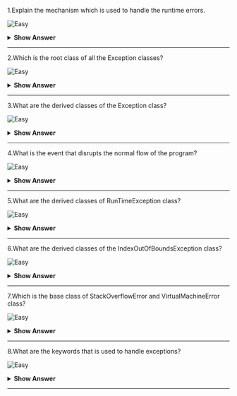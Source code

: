 1.Explain the mechanism which is used to handle the runtime errors.

![Easy](https://github.com/revaturelabs/interviewquestions/blob/dev/ComplexityTags/simple%20(2).svg)

<details><summary><b> Show Answer</b></summary>
  
>Exception handling is the mechanism which is used to handle the runtime errors using checked and unchecked exceptions classes.
  
</details>

---

2.Which is the root class of all the Exception classes?

![Easy](https://github.com/revaturelabs/interviewquestions/blob/dev/ComplexityTags/simple%20(2).svg)

<details><summary> <b> Show Answer</b></summary>
  
> `Java.lang.Throwable` is the root class of all the Exception classes.
</details>

---

3.What are the derived classes of the Exception class?

![Easy](https://github.com/revaturelabs/interviewquestions/blob/dev/ComplexityTags/simple%20(2).svg)

<details><summary> <b> Show Answer</b></summary>
  
>ClassNotFoundException,IOException,SQLException,RunTimeException.
  
</details>

---

4.What is the event that disrupts the normal flow of the program?

![Easy](https://github.com/revaturelabs/interviewquestions/blob/dev/ComplexityTags/simple%20(2).svg)

<details><summary> <b> Show Answer</b></summary>
  
>Exception is the event that disrupts the normal flow of the program.
  
</details>

---

5.What are the derived classes of RunTimeException class?

![Easy](https://github.com/revaturelabs/interviewquestions/blob/dev/ComplexityTags/simple%20(2).svg)

<details><summary><b> Show Answer</b></summary>
  
>ArithmeticException,NumberFormatException,NullPointerException,IndexOutOfBoundsException.
  
</details>

---

6.What are the derived classes of the IndexOutOfBoundsException class?

![Easy](https://github.com/revaturelabs/interviewquestions/blob/dev/ComplexityTags/simple%20(2).svg)

<details><summary><b> Show Answer</b></summary>

<blockquote>
  
- ArrayIndexOutOfBoundsException occurs when we access an array, or a Collection, that is backed by an array with an invalid index. This means that the index is either less than zero or greater than or equal to the size of the array. 
- StringIndexOutOfBoundsException occurs when an attempt is made to access the character of a string at an index which is either negative or greater than the length of the string.
</blockquote>
  
</details>

---

7.Which is the base class of StackOverflowError and  VirtualMachineError class?

![Easy](https://github.com/revaturelabs/interviewquestions/blob/dev/ComplexityTags/simple%20(2).svg)

<details><summary><b> Show Answer</b></summary>
  
>Error class is the base class of StackOverflowError and  VirtualMachineError class

</details>

---

8.What are the keywords that is used to handle exceptions?

![Easy](https://github.com/revaturelabs/interviewquestions/blob/dev/ComplexityTags/simple%20(2).svg)

<details><summary><b>Show Answer</b></summary>
  
>try,catch,finally,throw and throws.
  
</details>

---
